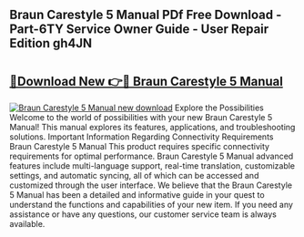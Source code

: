 ## Braun Carestyle 5 Manual PDf Free Download - Part-6TY Service Owner Guide - User Repair Edition gh4JN

# <h2><a href="http://cf29333.oget.top/?id=Braun+Carestyle+5+Manual">🔗Download New 👉🔴 Braun Carestyle 5 Manual</a></h2>

[![Braun Carestyle 5 Manual new download](https://i.imgur.com/5g1atiW.png)](http://cf29333.oget.top/?id=Braun+Carestyle+5+Manual)
Explore the Possibilities Welcome to the world of possibilities with your new Braun Carestyle 5 Manual! This manual explores its features, applications, and troubleshooting solutions. Important Information Regarding Connectivity Requirements Braun Carestyle 5 Manual This product requires specific connectivity requirements for optimal performance. Braun Carestyle 5 Manual advanced features include multi-language support, real-time translation, customizable settings, and automatic syncing, all of which can be accessed and customized through the user interface. We believe that the Braun Carestyle 5 Manual has been a detailed and informative guide in your quest to understand the functions and capabilities of your new item. If you need any assistance or have any questions, our customer service team is always available.

